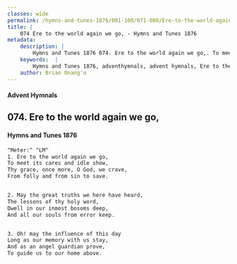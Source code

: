 ```yaml
---
classes: wide
permalink: /hymns-and-tunes-1876/001-100/071-080/Ere-to-the-world-again-we-go,/
title: |
    074 Ere to the world again we go, - Hymns and Tunes 1876
metadata:
    description: |
        Hymns and Tunes 1876 074. Ere to the world again we go,. To meet its cares and idle show, Thy grace, once more, O God, we crave, From folly and from sin to save. 
    keywords:  |
        Hymns and Tunes 1876, adventhymnals, advent hymnals, Ere to the world again we go,, To meet its cares and idle show,, 
    author: Brian Onang'o
---
```


#### Advent Hymnals
## 074. Ere to the world again we go,
####  Hymns and Tunes 1876

```txt
^Meter:^ ^LM^
1. Ere to the world again we go,
To meet its cares and idle show,
Thy grace, once more, O God, we crave,
From folly and from sin to save.


2. May the great truths we here have heard,
The lessons of thy holy word,
Dwell in our inmost bosoms deep,
And all our souls from error keep.


3. Oh! may the influence of this day
Long as our memory with us stay,
And as an angel guardian prove,
To guide us to our home above.
```